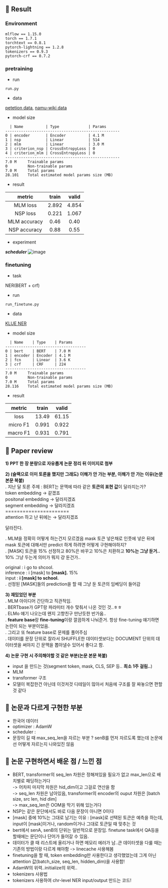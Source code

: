 ## 🤗 Result
### Environment
```
mlflow == 1.15.0
torch == 1.7.1
torchtext == 0.8.1
pytorch-lightning == 1.2.8
tokenizers == 0.9.3
pytorch-crf == 0.7.2
```

### pretraining
- run 
```
run.py
```

- data

[petetion data](https://github.com/lovit/petitions_archive), [namu-wiki data](https://github.com/lovit/namuwikitext)

- model size

```
  | Name          | Type             | Params
---------------------------------------------------
0 | encoder       | Encoder          | 4.1 M 
1 | nsp           | Linear           | 514   
2 | mlm           | Linear           | 3.0 M 
3 | criterion_nsp | CrossEntropyLoss | 0     
4 | criterion_mlm | CrossEntropyLoss | 0     
---------------------------------------------------
7.0 M     Trainable params
0         Non-trainable params
7.0 M     Total params
28.101    Total estimated model params size (MB)
```
- result

|metric|train|valid|
|:---:|:---:|:---:|
|MLM loss|2.892|4.854|
|NSP loss|0.221|1.067|
|MLM accuracy|0.46|0.40|
|NSP accuracy|0.88|0.55|

- experiment

***scheduler***
![image](https://user-images.githubusercontent.com/46675408/127120275-6b6dc8d4-1d85-4a80-afe6-28bf65db5906.png)

### finetuning
- task

NER(BERT + crf)

- run 
```
run_finetune.py
```

- data

[KLUE NER](https://github.com/KLUE-benchmark/KLUE/tree/main/klue_benchmark/klue-ner-v1)

- model size

```
  | Name    | Type    | Params
------------------------------------
0 | bert    | BERT    | 7.0 M 
1 | encoder | Encoder | 4.1 M 
2 | fcn     | Linear  | 3.6 K 
3 | crf     | CRF     | 224   
------------------------------------
7.0 M     Trainable params
0         Non-trainable params
7.0 M     Total params
28.116    Total estimated model params size (MB)
```



- result

|metric|train|valid|
|:---:|:---:|:---:|
|loss|13.49|61.15|
|micro F1|0.991|0.922|
|macro F1|0.931|0.791|


## 🤔 Paper review
**1) PPT 한 장 분량으로 자유롭게 논문 정리 뒤 이미지로 첨부**



**2) (슬랙으로 이미 토론을 했지만 그래도) 이해가 안 가는 부분, 이해가 안 가는 이유(논문 본문 복붙)**<BR>
. 지난 달 토론 주제 : BERT는 문맥에 따라 같은 **토큰의 표현 값**이 달라지는가?<br>
token embedding → 같겠죠<br>
positonal embedding → 달라지겠죠<br>
segment embedding → 달라지겠죠<br>
======================<br>
attention 하고 난 뒤에는 → 달라지겠죠

달라진다.
  
. MLM을 정확히 어떻게 하는건지 모르겠음 mask 토큰 넣은채로 인풋에 넣은 뒤에 mask 토큰에 대해서만 predict 하게 하려면 어떻게 구현해야하지?<br>
. [MASK] 토큰을 15% 선정하고 80%은 바꾸고 10%은 치환하고 **10%는 그냥 둔거..** 10% 그냥 두는게 의미가 뭐지 걍 둔건가..<BR>

original :    i go to shcool.<BR>
inference :    i [mask] to **[mask].** 15%<BR>
input :        **i [mask] to school.**<BR>
. 선정된 [MASK]들의 prediction을 할 때 그냥 둔 토큰의 임베딩이 들어감

**3) 재밌었던 부분**<BR>
. MLM 아이디어 간단하고 직관적임. <BR>
. BERTbase가 GPT랑 파라미터 개수 맞춰서 나온 것인 것..ㅎㅎ<BR>
. ELMo 얘기 나오는데 왠지 고향친구 만난듯한 반가움..<BR>
. **feature base**랑 **fine-tuning**이랑 깔끔하게 나눠준거. 항상 fine-tuning 얘기하면 논란이 되는 부분이었음.<BR>
. 그리고 또 feature base로 문제를 풀어주심<BR>
. 데이터를 문장 단위로 잘라서 SHUFFLE한 데이터셋보다는 DOCUMENT 단위의 데이터셋을 써야지 긴 문맥을 뽑아낼수 있어서 좋다고 함.<BR>
  
**4) 논문 구현 시 주의해야할 것 같은 부분(논문 본문 복붙)**<BR>
- input 을 만드는 것(segment token, mask, CLS, SEP 등.. **최소 1주 걸림..**)
- MLM 
- transformer 구조
- 모델이 복잡한건 아닌데 이것저것 디테일이 많아서 처음에 구조를 잘 짜놓으면 편할것 같다

## 🤫 논문과 다르게 구현한 부분
  
- 한국어 데이터
- optimizer : AdamW
- scheduler : 
- 문장이 길 때 max_seq_len을 자르는 부분 ? senB를 먼저 자르도록 했는데 논문에선 어떻게 자르는지 나와있진 않음
  
## 🤭 논문 구현하면서 배운 점 / 느낀 점
 
- BERT, transformer의 seq_len 차원은 정해져있을 필요가 없고 max_len으로 배치별로 패딩하는거다<br>
  -> 어차피 마지막 차원은 hid_dim이고 그걸로 연산을 함<br>
  -> seq_len 차원은 남아있음, transformer의 encoder의 ouput 차원은 [batch size, src len, hid dim]<br>
  -> max_seq_len은 OOM을 막기 위해 있는거다<br>
- NSP는 같은 문단에서도 바로 다음 문장이 아니면 0이다 
- [mask] 중에 10%는 그대로 남기는 이유 : [mask]로 선택된 토큰은 예측을 하는데, input이 [mask]이거나, random이거나 그대로 토큰일 때 맞추는 것
- bert에서 senA, senB의 단위는 일반적으로 문장임. finetune task에서 QA등을 할때에는 문단이나 단어가 들어갈 수 있음.
- 데이터가 클 때 리스트에 올리거나 하면 메모리 에러가 남..큰 데이터셋을 다룰 때는 기존의 방법이랑 다르게 해야함 -> linecache 사용해봄
- finetuning을 할 때, token embedding만 사용한다고 생각했었는데 그게 아닌 attention 값(batch_size, seq_len, hidden_dim)을 사용함!
- AdamW의 위력..initialize의 위력..
- tokenizers 사용법
- tokenizers 사용하여 chr-level NER input/output 만드는 코드!

